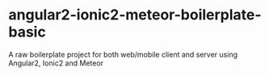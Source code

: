 # angular2-ionic2-meteor-boilerplate-basic
A raw boilerplate project for both web/mobile client and server using Angular2, Ionic2 and Meteor

